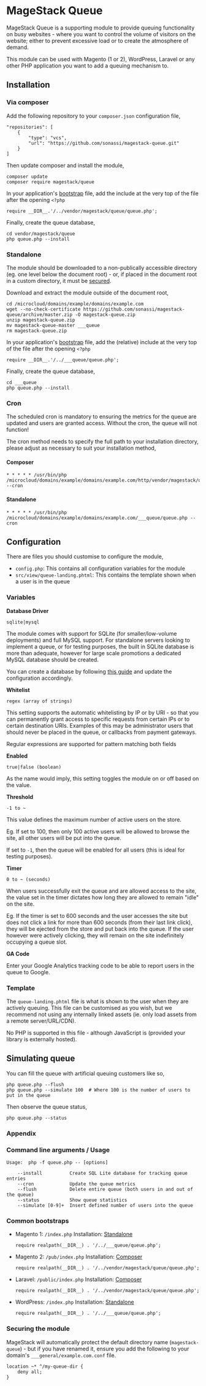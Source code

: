 # MageStack Queue

MageStack Queue is a supporting module to provide queuing functionality on busy websites - where you want to control the volume of visitors on the website; either to prevent excessive load or to create the atmosphere of demand.

This module can be used with Magento (1 or 2), WordPress, Laravel or any other PHP application you want to add a queuing mechanism to.

## Installation

### Via composer

Add the following repository to your `composer.json` configuration file,

~~~~
"repositories": [
    {
        "type": "vcs",
        "url": "https://github.com/sonassi/magestack-queue.git"
    }
]
~~~~

Then update composer and install the module,

~~~~
composer update
composer require magestack/queue
~~~~

In your application's [bootstrap](#common-bootstraps) file, add the include at the very top of the file after the opening `<?php`

    require __DIR__.'/../vendor/magestack/queue/queue.php';

Finally, create the queue database,

~~~~
cd vendor/magestack/queue
php queue.php --install
~~~~

### Standalone

The module should be downloaded to a non-publically accessible directory (eg. one level below the document root) - or, if placed in the document root in a custom directory, it must be [secured](#securing-the-module).

Download and extract the module outside of the document root,

    cd /microcloud/domains/example/domains/example.com
    wget --no-check-certificate https://github.com/sonassi/magestack-queue/archive/master.zip -O magestack-queue.zip
    unzip magestack-queue.zip
    mv magestack-queue-master ___queue
    rm magestack-queue.zip

In your application's [bootstrap](#common-bootstraps) file, add the (relative) include at the very top of the file after the opening `<?php`

    require __DIR__.'/../___queue/queue.php';

Finally, create the queue database,

~~~~
cd ___queue
php queue.php --install
~~~~

### Cron

The scheduled cron is mandatory to ensuring the metrics for the queue are updated and users are granted access. Without the cron, the queue will not function!

The cron method needs to specify the full path to your installation directory, please adjust as necessary to suit your installation method,

#### Composer

~~~~
* * * * * /usr/bin/php /microcloud/domains/example/domains/example.com/http/vendor/magestack/queue/queue.php --cron
~~~~

#### Standalone

~~~~
* * * * * /usr/bin/php /microcloud/domains/example/domains/example.com/___queue/queue.php --cron
~~~~

## Configuration

There are files you should customise to configure the module,

 - `config.php`: This contains all configuration variables for the module
 - `src/view/queue-landing.phtml`: This contains the template shown when a user is in the queue

### Variables

**Database Driver**

    sqlite|mysql

The module comes with support for SQLite (for smaller/low-volume deployments) and full MySQL support. For standalone servers looking to implement a queue, or for testing purposes, the built in SQLite database is more than adequate, however for large scale promotions a dedicated MySQL database should be created.

You can create a database by following [this guide](https://www.sonassi.com/help/mysql/adding-a-new-database-and-user) and update the configuration accordingly.

**Whitelist**

    regex (array of strings)

This setting supports the automatic whitelisting by IP or by URI - so that you can permanently grant access to specific requests from certain IPs or to certain destination URIs. Examples of this may be administrator users that should never be placed in the queue, or callbacks from payment gateways.

Regular expressions are supported for pattern matching both fields

**Enabled**

    true|false (boolean)

As the name would imply, this setting toggles the module on or off based on the value.

**Threshold**

    -1 to ~

This value defines the maximum number of active users on the store.

Eg. If set to 100, then only 100 active users will be allowed to browse the site, all other users will be put into the queue.

If set to `-1`, then the queue will be enabled for all users (this is ideal for testing purposes).

**Timer**

    0 to ~ (seconds)

When users successfully exit the queue and are allowed access to the site, the value set in the timer dictates how long they are allowed to remain "idle" on the site.

Eg. If the timer is set to 600 seconds and the user accesses the site but does not click a link for more than 600 seconds (from their last link click), they will be ejected from the store and put back into the queue. If the user however were actively clicking, they will remain on the site indefinitely occupying a queue slot.

**GA Code**

Enter your Google Analytics tracking code to be able to report users in the queue to Google.

### Template

The `queue-landing.phtml` file is what is shown to the user when they are actively queuing. This file can be customised as you wish, but we recommend not using any internally linked assets (ie. only load assets from a remote server/URL/CDN).

No PHP is supported in this file - although JavaScript is (provided your library is externally hosted).

## Simulating queue

You can fill the queue with artificial queuing customers like so,

~~~~
php queue.php --flush
php queue.php --simulate 100  # Where 100 is the number of users to put in the queue
~~~~

Then observe the queue status,

~~~~
php queue.php --status
~~~~

### Appendix

### Command line arguments / Usage

~~~~
Usage:  php -f queue.php -- [options]

    --install          Create SQL Lite database for tracking queue entries
    --cron             Update the queue metrics
    --flush            Delete entire queue (both users in and out of the queue)
    --status           Show queue statistics
    --simulate [0-9]+  Insert defined number of users into the queue
~~~~

### Common bootstraps

 - Magento 1: `/index.php`
   Installation: [Standalone](#standalone)

   ~~~~
   require realpath(__DIR__) . '/../___queue/queue.php';
   ~~~~

 - Magento 2: `/pub/index.php`
   Installation: [Composer](#composer)

   ~~~~
   require realpath(__DIR__) . '/../vendor/magestack/queue/queue.php';
   ~~~~

 - Laravel: `/public/index.php`
   Installation: [Composer](#composer)

   ~~~~
   require realpath(__DIR__) . '/../vendor/magestack/queue/queue.php';
   ~~~~

 - WordPress: `/index.php`
   Installation: [Standalone](#standalone)
   ~~~~
   require realpath(__DIR__) . '/../___queue/queue.php';
   ~~~~

### Securing the module

MageStack will automatically protect the default directory name (`magestack-queue`) - but if you have renamed it, ensure you add the following to your domain's `___general/example.com.conf` file.

~~~~
location ~* ^/my-queue-dir {
    deny all;
}
~~~~
